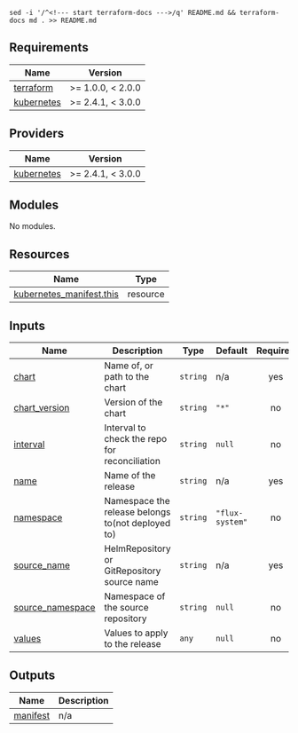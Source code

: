 `sed -i '/^<!--- start terraform-docs --->/q' README.md && terraform-docs md . >> README.md`

<!--- start terraform-docs --->

## Requirements

| Name                                                                        | Version           |
| --------------------------------------------------------------------------- | ----------------- |
| <a name="requirement_terraform"></a> [terraform](#requirement_terraform)    | >= 1.0.0, < 2.0.0 |
| <a name="requirement_kubernetes"></a> [kubernetes](#requirement_kubernetes) | >= 2.4.1, < 3.0.0 |

## Providers

| Name                                                                  | Version           |
| --------------------------------------------------------------------- | ----------------- |
| <a name="provider_kubernetes"></a> [kubernetes](#provider_kubernetes) | >= 2.4.1, < 3.0.0 |

## Modules

No modules.

## Resources

| Name                                                                                                                    | Type     |
| ----------------------------------------------------------------------------------------------------------------------- | -------- |
| [kubernetes_manifest.this](https://registry.terraform.io/providers/hashicorp/kubernetes/latest/docs/resources/manifest) | resource |

## Inputs

| Name                                                                              | Description                                       | Type     | Default         | Required |
| --------------------------------------------------------------------------------- | ------------------------------------------------- | -------- | --------------- | :------: |
| <a name="input_chart"></a> [chart](#input_chart)                                  | Name of, or path to the chart                     | `string` | n/a             |   yes    |
| <a name="input_chart_version"></a> [chart_version](#input_chart_version)          | Version of the chart                              | `string` | `"*"`           |    no    |
| <a name="input_interval"></a> [interval](#input_interval)                         | Interval to check the repo for reconciliation     | `string` | `null`          |    no    |
| <a name="input_name"></a> [name](#input_name)                                     | Name of the release                               | `string` | n/a             |   yes    |
| <a name="input_namespace"></a> [namespace](#input_namespace)                      | Namespace the release belongs to(not deployed to) | `string` | `"flux-system"` |    no    |
| <a name="input_source_name"></a> [source_name](#input_source_name)                | HelmRepository or GitRepository source name       | `string` | n/a             |   yes    |
| <a name="input_source_namespace"></a> [source_namespace](#input_source_namespace) | Namespace of the source repository                | `string` | `null`          |    no    |
| <a name="input_values"></a> [values](#input_values)                               | Values to apply to the release                    | `any`    | `null`          |    no    |

## Outputs

| Name                                                        | Description |
| ----------------------------------------------------------- | ----------- |
| <a name="output_manifest"></a> [manifest](#output_manifest) | n/a         |
